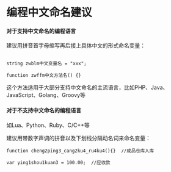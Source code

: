 # 编程中文命名建议

#### 对于支持中文命名的编程语言

建议用拼音首字母缩写再后接上具体中文的形式命名变量：

```

string zwblm中文变量名 = "xxx";

function zwffm中文方法名() {}

```

这个方法适用于大部分支持中文命名的主流语言，比如PHP、Java、JavaScript、Golang、Groovy等

#### 对于不支持中文命名的编程语言

如Lua、Python、Ruby、C/C++等

建议用带数字声调的拼音以及下划线分隔动名词来命名变量：

```
function cheng2ping3_cang2ku4_ru4ku4(){}  //成品仓库入库

var ying1shou1kuan3 = 100.00;  //应收款
```








